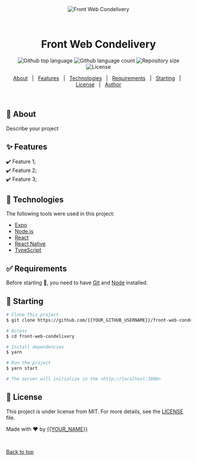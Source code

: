 <div align="center" id="top"> 
  <img src="./.github/app.gif" alt="Front Web Condelivery" />

&#xa0;

  <!-- <a href="https://frontwebcondelivery.netlify.app">Demo</a> -->
</div>

<h1 align="center">Front Web Condelivery</h1>

<p align="center">
  <img alt="Github top language" src="https://img.shields.io/github/languages/top/{{YOUR_GITHUB_USERNAME}}/front-web-condelivery?color=56BEB8">

  <img alt="Github language count" src="https://img.shields.io/github/languages/count/{{YOUR_GITHUB_USERNAME}}/front-web-condelivery?color=56BEB8">

  <img alt="Repository size" src="https://img.shields.io/github/repo-size/{{YOUR_GITHUB_USERNAME}}/front-web-condelivery?color=56BEB8">

  <img alt="License" src="https://img.shields.io/github/license/{{YOUR_GITHUB_USERNAME}}/front-web-condelivery?color=56BEB8">

  <!-- <img alt="Github issues" src="https://img.shields.io/github/issues/{{YOUR_GITHUB_USERNAME}}/front-web-condelivery?color=56BEB8" /> -->

  <!-- <img alt="Github forks" src="https://img.shields.io/github/forks/{{YOUR_GITHUB_USERNAME}}/front-web-condelivery?color=56BEB8" /> -->

  <!-- <img alt="Github stars" src="https://img.shields.io/github/stars/{{YOUR_GITHUB_USERNAME}}/front-web-condelivery?color=56BEB8" /> -->
</p>

<!-- Status -->

<!-- <h4 align="center">
	🚧  Front Web Condelivery 🚀 Under construction...  🚧
</h4>

<hr> -->

<p align="center">
  <a href="#dart-about">About</a> &#xa0; | &#xa0; 
  <a href="#sparkles-features">Features</a> &#xa0; | &#xa0;
  <a href="#rocket-technologies">Technologies</a> &#xa0; | &#xa0;
  <a href="#white_check_mark-requirements">Requirements</a> &#xa0; | &#xa0;
  <a href="#checkered_flag-starting">Starting</a> &#xa0; | &#xa0;
  <a href="#memo-license">License</a> &#xa0; | &#xa0;
  <a href="https://github.com/{{YOUR_GITHUB_USERNAME}}" target="_blank">Author</a>
</p>

<br>

## :dart: About

Describe your project

## :sparkles: Features

:heavy_check_mark: Feature 1;\
:heavy_check_mark: Feature 2;\
:heavy_check_mark: Feature 3;

## :rocket: Technologies

The following tools were used in this project:

- [Expo](https://expo.io/)
- [Node.js](https://nodejs.org/en/)
- [React](https://pt-br.reactjs.org/)
- [React Native](https://reactnative.dev/)
- [TypeScript](https://www.typescriptlang.org/)

## :white_check_mark: Requirements

Before starting :checkered_flag:, you need to have [Git](https://git-scm.com) and [Node](https://nodejs.org/en/) installed.

## :checkered_flag: Starting

```bash
# Clone this project
$ git clone https://github.com/{{YOUR_GITHUB_USERNAME}}/front-web-condelivery

# Access
$ cd front-web-condelivery

# Install dependencies
$ yarn

# Run the project
$ yarn start

# The server will initialize in the <http://localhost:3000>
```

## :memo: License

This project is under license from MIT. For more details, see the [LICENSE](LICENSE.md) file.

Made with :heart: by <a href="https://github.com/{{YOUR_GITHUB_USERNAME}}" target="_blank">{{YOUR_NAME}}</a>

&#xa0;

<a href="#top">Back to top</a>
